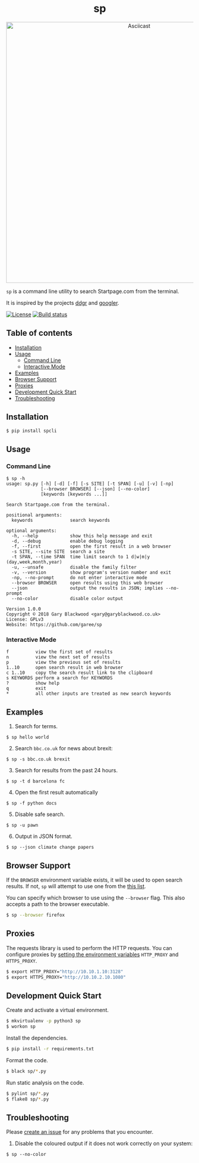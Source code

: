 <h1 align="center">sp</h1>

<p align="center">
<a href="https://asciinema.org/a/215338"><img src="https://asciinema.org/a/215338.png" alt="Asciicast" width="700"/></a>
</p>

`sp` is a command line utility to search Startpage.com from the terminal.

It is  inspired by the projects [ddgr](https://github.com/jarun/ddgr) and [googler](https://github.com/jarun/googler).

<a href="https://github.com/garee/sp/blob/master/LICENSE"><img src="https://img.shields.io/github/license/garee/sp.svg" alt="License" /></a> <a href="https://travis-ci.org/Garee/sp"><img src="https://travis-ci.org/Garee/sp.svg?branch=master" alt="Build status"></a>

## Table of contents

- [Installation](#installation)
- [Usage](#usage)
  - [Command Line](#command-line)
  - [Interactive Mode](#interactive-mode)
- [Examples](#examples)
- [Browser Support](#browser-support)
- [Proxies](#proxies)
- [Development Quick Start](#development-quick-start)
- [Troubleshooting](#troubleshooting)

## Installation

```sh
$ pip install spcli
```

## Usage

### Command Line

```
$ sp -h
usage: sp.py [-h] [-d] [-f] [-s SITE] [-t SPAN] [-u] [-v] [-np]
             [--browser BROWSER] [--json] [--no-color]
             [keywords [keywords ...]]

Search Startpage.com from the terminal.

positional arguments:
  keywords              search keywords

optional arguments:
  -h, --help            show this help message and exit
  -d, --debug           enable debug logging
  -f, --first           open the first result in a web browser
  -s SITE, --site SITE  search a site
  -t SPAN, --time SPAN  time limit search to 1 d|w|m|y (day,week,month,year)
  -u, --unsafe          disable the family filter
  -v, --version         show program's version number and exit
  -np, --no-prompt      do not enter interactive mode
  --browser BROWSER     open results using this web browser
  --json                output the results in JSON; implies --no-prompt
  --no-color            disable color output

Version 1.0.0
Copyright © 2018 Gary Blackwood <gary@garyblackwood.co.uk>
License: GPLv3
Website: https://github.com/garee/sp
```

### Interactive Mode

```
f          view the first set of results
n          view the next set of results
p          view the previous set of results
1..10      open search result in web browser
c 1..10    copy the search result link to the clipboard
s KEYWORDS perform a search for KEYWORDS
?          show help
q          exit
*          all other inputs are treated as new search keywords
```

## Examples

1. Search for terms.
```
$ sp hello world
```

2. Search `bbc.co.uk` for news about brexit:
```
$ sp -s bbc.co.uk brexit
```

3. Search for results from the past 24 hours.
```
$ sp -t d barcelona fc
```

4. Open the first result automatically
```
$ sp -f python docs
```

5. Disable safe search.
```
$ sp -u pawn
```

6. Output in JSON format.
```
$ sp --json climate change papers
```

## Browser Support

If the `BROWSER` environment variable exists, it will be used to open search results. If not, `sp` will attempt to use one from the [this list](https://docs.python.org/2/library/webbrowser.html#webbrowser.register).

You can specify which browser to use using the `--browser` flag. This also accepts a path to the browser executable.

```sh
$ sp --browser firefox
```
## Proxies

The requests library is used to perform the HTTP requests. You can configure proxies by [setting the environment variables](http://docs.python-requests.org/en/master/user/advanced/#proxies) `HTTP_PROXY` and `HTTPS_PROXY`.

```sh
$ export HTTP_PROXY="http://10.10.1.10:3128"
$ export HTTPS_PROXY="http://10.10.2.10.1080"
```

## Development Quick Start

Create and activate a virtual environment.
```sh
$ mkvirtualenv -p python3 sp
$ workon sp
```

Install the dependencies.

```sh
$ pip install -r requirements.txt
```

Format the code.

```sh
$ black sp/*.py
```

Run static analysis on the code.

```sh
$ pylint sp/*.py
$ flake8 sp/*.py
```

## Troubleshooting

Please [create an issue](https://github.com/Garee/sp/issues) for any problems that you encounter.

1. Disable the coloured output if it does not work correctly on your system:

```
$ sp --no-color
```